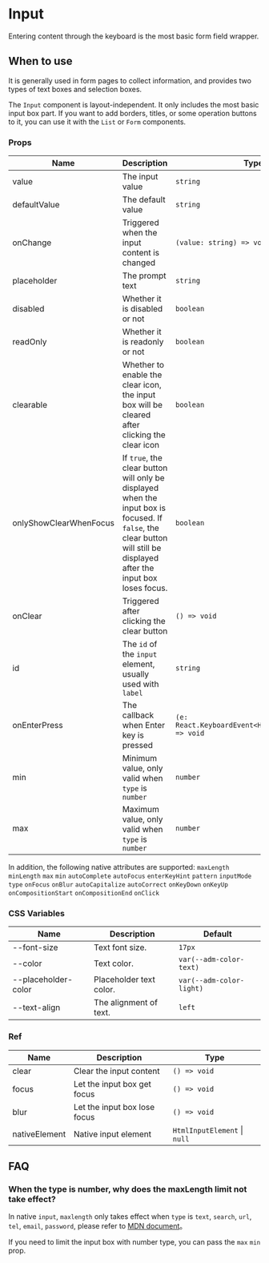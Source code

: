 # Input

Entering content through the keyboard is the most basic form field wrapper.

## When to use

It is generally used in form pages to collect information, and provides two types of text boxes and selection boxes.

The `Input` component is layout-independent. It only includes the most basic input box part. If you want to add borders, titles, or some operation buttons to it, you can use it with the `List` or `Form` components.

<code src="./demos/demo1.tsx"></code>

<code src="./demos/demo2.tsx"></code>

### Props

| Name                   | Description                                                                                                                                                             | Type                                                 | Default |
| ---------------------- | ----------------------------------------------------------------------------------------------------------------------------------------------------------------------- | ---------------------------------------------------- | ------- |
| value                  | The input value                                                                                                                                                         | `string`                                             | -       |
| defaultValue           | The default value                                                                                                                                                       | `string`                                             | -       |
| onChange               | Triggered when the input content is changed                                                                                                                             | `(value: string) => void`                            | -       |
| placeholder            | The prompt text                                                                                                                                                         | `string`                                             | -       |
| disabled               | Whether it is disabled or not                                                                                                                                           | `boolean`                                            | `false` |
| readOnly               | Whether it is readonly or not                                                                                                                                           | `boolean`                                            | `false` |
| clearable              | Whether to enable the clear icon, the input box will be cleared after clicking the clear icon                                                                           | `boolean`                                            | `false` |
| onlyShowClearWhenFocus | If `true`, the clear button will only be displayed when the input box is focused. If `false`, the clear button will still be displayed after the input box loses focus. | `boolean`                                            | `true`  |
| onClear                | Triggered after clicking the clear button                                                                                                                               | `() => void`                                         | -       |
| id                     | The `id` of the `input` element, usually used with `label`                                                                                                              | `string`                                             | -       |
| onEnterPress           | The callback when Enter key is pressed                                                                                                                                  | `(e: React.KeyboardEvent<HTMLInputElement>) => void` | -       |
| min                    | Minimum value, only valid when `type` is `number`                                                                                                                       | `number`                                             | -       |
| max                    | Maximum value, only valid when `type` is `number`                                                                                                                       | `number`                                             | -       |

In addition, the following native attributes are supported: `maxLength` `minLength` `max` `min` `autoComplete` `autoFocus` `enterKeyHint` `pattern` `inputMode` `type` `onFocus` `onBlur` `autoCapitalize` `autoCorrect` `onKeyDown` `onKeyUp` `onCompositionStart` `onCompositionEnd` `onClick`

### CSS Variables

| Name                | Description             | Default                  |
| ------------------- | ----------------------- | ------------------------ |
| --font-size         | Text font size.         | `17px`                   |
| --color             | Text color.             | `var(--adm-color-text)`  |
| --placeholder-color | Placeholder text color. | `var(--adm-color-light)` |
| --text-align        | The alignment of text.  | `left`                   |

### Ref

| Name          | Description                  | Type                         |
| ------------- | ---------------------------- | ---------------------------- |
| clear         | Clear the input content      | `() => void`                 |
| focus         | Let the input box get focus  | `() => void`                 |
| blur          | Let the input box lose focus | `() => void`                 |
| nativeElement | Native input element         | `HtmlInputElement` \| `null` |

## FAQ

### When the type is number, why does the maxLength limit not take effect?

In native `input`, `maxlength` only takes effect when `type` is `text`, `search`, `url`, `tel`, `email`, `password`, please refer to [MDN document](https://developer.mozilla.org/en-US/docs/Web/HTML/Element/Input#attr-maxlength)。

If you need to limit the input box with number type, you can pass the `max` `min` prop.
